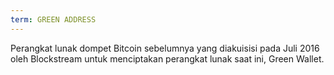 ```yaml
---
term: GREEN ADDRESS
---
```


Perangkat lunak dompet Bitcoin sebelumnya yang diakuisisi pada Juli 2016 oleh Blockstream untuk menciptakan perangkat lunak saat ini, Green Wallet.